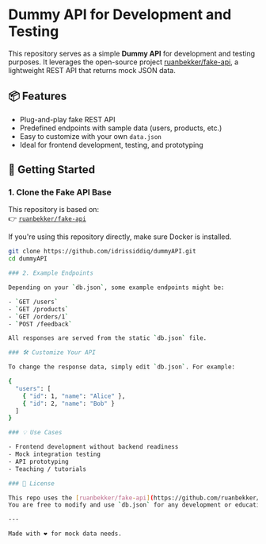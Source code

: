 # Dummy API for Development and Testing

This repository serves as a simple **Dummy API** for development and testing purposes. It leverages the open-source project [ruanbekker/fake-api](https://github.com/ruanbekker/fake-api), a lightweight REST API that returns mock JSON data.

## 📦 Features

- Plug-and-play fake REST API
- Predefined endpoints with sample data (users, products, etc.)
- Easy to customize with your own `data.json`
- Ideal for frontend development, testing, and prototyping

## 🚀 Getting Started

### 1. Clone the Fake API Base

This repository is based on:  
👉 [`ruanbekker/fake-api`](https://github.com/ruanbekker/fake-api)

If you're using this repository directly, make sure Docker is installed.

```bash
git clone https://github.com/idrissiddiq/dummyAPI.git
cd dummyAPI

### 2. Example Endpoints

Depending on your `db.json`, some example endpoints might be:

- `GET /users`
- `GET /products`
- `GET /orders/1`
- `POST /feedback`

All responses are served from the static `db.json` file.

### 🛠️ Customize Your API

To change the response data, simply edit `db.json`. For example:

{
  "users": [
    { "id": 1, "name": "Alice" },
    { "id": 2, "name": "Bob" }
  ]
}

### 💡 Use Cases

- Frontend development without backend readiness
- Mock integration testing
- API prototyping
- Teaching / tutorials

### 📄 License

This repo uses the [ruanbekker/fake-api](https://github.com/ruanbekker/fake-api) under its original license.  
You are free to modify and use `db.json` for any development or educational purposes.

---

Made with ❤️ for mock data needs.


